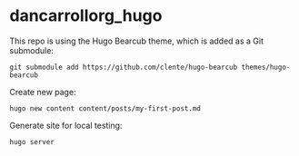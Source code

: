 # dancarrollorg_hugo

This repo is using the Hugo Bearcub theme, which is added as a Git submodule:

```
git submodule add https://github.com/clente/hugo-bearcub themes/hugo-bearcub
```

Create new page:

```
hugo new content content/posts/my-first-post.md
```

Generate site for local testing:

```
hugo server
```
